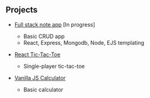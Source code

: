 ## Projects

  *  [Full stack note app](https://github.com/BMariscal/note-app) [In progress]
       * Basic CRUD app
       * React, Express, Mongodb, Node, EJS templating 
      
  *  [React Tic-Tac-Toe](https://github.com/BMariscal/React-Tic-Tac-Toe)
      * Single-player tic-tac-toe
      
  *  [Vanilla JS Calculator](https://github.com/BMariscal/Calculator)
      * Basic calculator 

  

